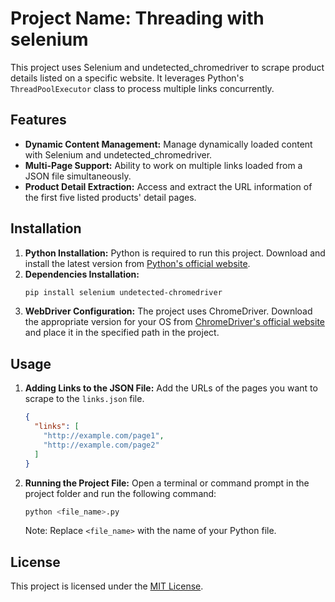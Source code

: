 
# Project Name: Threading with selenium

This project uses Selenium and undetected_chromedriver to scrape product details listed on a specific website. It leverages Python's `ThreadPoolExecutor` class to process multiple links concurrently.

## Features

- **Dynamic Content Management:** Manage dynamically loaded content with Selenium and undetected_chromedriver.
- **Multi-Page Support:** Ability to work on multiple links loaded from a JSON file simultaneously.
- **Product Detail Extraction:** Access and extract the URL information of the first five listed products' detail pages.

## Installation

1. **Python Installation:** Python is required to run this project. Download and install the latest version from [Python's official website](https://www.python.org/downloads/).
2. **Dependencies Installation:**
   ```bash
   pip install selenium undetected-chromedriver
   ```
3. **WebDriver Configuration:** The project uses ChromeDriver. Download the appropriate version for your OS from [ChromeDriver's official website](https://sites.google.com/a/chromium.org/chromedriver/) and place it in the specified path in the project.

## Usage

1. **Adding Links to the JSON File:** Add the URLs of the pages you want to scrape to the `links.json` file.
   ```json
   {
     "links": [
       "http://example.com/page1",
       "http://example.com/page2"
     ]
   }
   ```
2. **Running the Project File:** Open a terminal or command prompt in the project folder and run the following command:
   ```bash
   python <file_name>.py
   ```
   Note: Replace `<file_name>` with the name of your Python file.

## License

This project is licensed under the [MIT License](https://opensource.org/licenses/MIT).
